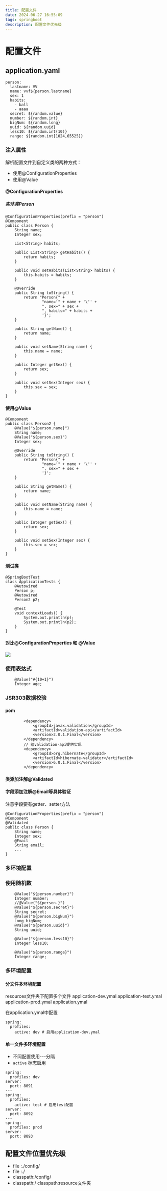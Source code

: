 ```yaml
---
title: 配置文件
date: 2024-06-27 16:55:09
tags: springboot
description: 配置文件优先级
---
```


# 配置文件
## application.yaml
```
person:
  lastname: VV
  name: vvf${person.lastname}
  sex: 1
  habits:
    - ball
    - aaaa
  secret: ${random.value}
  number: ${random.int}
  bigNum: ${random.long}
  uuid: ${random.uuid}
  less10: ${random.int(10)}
  range: ${random.int[1024,65525]}
```
### 注入属性

解析配置文件到自定义类的两种方式：
- 使用@ConfigurationProperties
- 使用@Value
#### @ConfigurationProperties

##### 实体类Person

```
@ConfigurationProperties(prefix = "person")
@Component
public class Person {
    String name;
    Integer sex;

    List<String> habits;

    public List<String> getHabits() {
        return habits;
    }

    public void setHabits(List<String> habits) {
        this.habits = habits;
    }

    @Override
    public String toString() {
        return "Person{" +
                "name='" + name + '\'' +
                ", sex=" + sex +
                ", habits=" + habits +
                '}';
    }

    public String getName() {
        return name;
    }

    public void setName(String name) {
        this.name = name;
    }

    public Integer getSex() {
        return sex;
    }

    public void setSex(Integer sex) {
        this.sex = sex;
    }
}

```

#### 使用@Value

```
@Component
public class Person2 {
    @Value("${person.name}")
    String name;
    @Value("${person.sex}")
    Integer sex;

    @Override
    public String toString() {
        return "Person{" +
                "name='" + name + '\'' +
                ", sex=" + sex +
                '}';
    }

    public String getName() {
        return name;
    }

    public void setName(String name) {
        this.name = name;
    }

    public Integer getSex() {
        return sex;
    }

    public void setSex(Integer sex) {
        this.sex = sex;
    }
}

```

#### 测试类

```
@SpringBootTest
class ApplicationTests {
    @Autowired
    Person p;
    @Autowired
    Person2 p2;

    @Test
    void contextLoads() {
        System.out.println(p);
        System.out.println(p2);
    }
}
```

#### 对比@ConfigurationProperties 和 @Value
![](Configuration和Value对比.png)
### 使用表达式

```
    @Value("#{10+1}")
    Integer age;
```

### JSR303数据校验

#### pom

```
        <dependency>
            <groupId>javax.validation</groupId>
            <artifactId>validation-api</artifactId>
            <version>2.0.1.Final</version>
        </dependency>
        // 给validation-api提供实现
        <dependency>
            <groupId>org.hibernate</groupId>
            <artifactId>hibernate-validator</artifactId>
            <version>6.0.1.Final</version>
        </dependency>
```

#### 类添加注解@Validated
#### 字段添加注解@Email等具体验证
注意字段要有getter、setter方法
```
@ConfigurationProperties(prefix = "person")
@Component
@Validated
public class Person {
    String name;
    Integer sex;
    @Email
    String email;
    ...
}
```
### 多环境配置
### 使用随机数
```
    @Value("${person.number}")
    Integer number;
    //@Value("${person.}")
    @Value("${person.secret}")
    String secret;
    @Value("${person.bigNum}")
    Long bigNum;
    @Value("${person.uuid}")
    String uuid;

    @Value("${person.less10}")
    Integer less10;

    @Value("${person.range}")
    Integer range;
```
### 多环境配置
#### 分文件多环境配置
resources文件夹下配置多个文件
application-dev.ymal
application-test.ymal
application-prod.ymal
application.ymal

在application.ymal中配置
```
spring:
  profiles:
    active: dev # 启用application-dev.ymal
```
#### 单一文件多环境配置
- 不同配置使用---分隔
- `active` 标志启用
```
spring:
  profiles: dev
server:
  port: 8091
--- 
spring:
  profiles:
    active: test # 启用test配置
server:
  port: 8092
---
spring:
  profiles: prod
server:
  port: 8093
```
## 配置文件位置优先级
- file :./config/
- file :./
- classpath:/config/
- classpath:/
classpath:resource文件夹